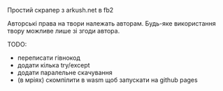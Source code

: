 Простий скрапер з arkush.net в fb2

Авторські права на твори належать авторам. Будь-яке використання твору можливе лише зі згоди автора.

TODO:
- переписати гівнокод
- додати кілька try/except
- додати паралельне скачування
- (в мріях) скомпілити в wasm щоб запускати на github pages
